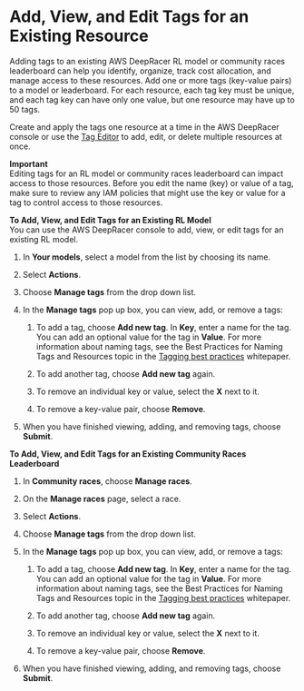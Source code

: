 # Add, View, and Edit Tags for an Existing Resource<a name="tags-exisiting"></a>

Adding tags to an existing AWS DeepRacer RL model or community races leaderboard can help you identify, organize, track cost allocation, and manage access to these resources\. Add one or more tags \(key\-value pairs\) to a model or leaderboard\. For each resource, each tag key must be unique, and each tag key can have only one value, but one resource may have up to 50 tags\.

Create and apply the tags one resource at a time in the AWS DeepRacer console or use the [Tag Editor](https://docs.aws.amazon.com/ARG/latest/userguide/tag-editor.html) to add, edit, or delete multiple resources at once\.

**Important**  
Editing tags for an RL model or community races leaderboard can impact access to those resources\. Before you edit the name \(key\) or value of a tag, make sure to review any IAM policies that might use the key or value for a tag to control access to those resources\.

**To Add, View, and Edit Tags for an Existing RL Model**  
You can use the AWS DeepRacer console to add, view, or edit tags for an existing RL model\.

1. In **Your models**, select a model from the list by choosing its name\.

1. Select **Actions**\.

1. Choose **Manage tags** from the drop down list\.

1. In the **Manage tags** pop up box, you can view, add, or remove a tags:

   1. To add a tag, choose **Add new tag**\. In **Key**, enter a name for the tag\. You can add an optional value for the tag in **Value**\. For more information about naming tags, see the Best Practices for Naming Tags and Resources topic in the [Tagging best practices](https://d1.awsstatic.com/whitepapers/aws-tagging-best-practices.pdf) whitepaper\.

   1. To add another tag, choose **Add new tag** again\.

   1. To remove an individual key or value, select the **X** next to it\.

   1. To remove a key\-value pair, choose **Remove**\.

1. When you have finished viewing, adding, and removing tags, choose **Submit**\.

**To Add, View, and Edit Tags for an Existing Community Races Leaderboard**

1. In **Community races**, choose **Manage races**\.

1. On the **Manage races** page, select a race\.

1. Select **Actions**\.

1. Choose **Manage tags** from the drop down list\.

1. In the **Manage tags** pop up box, you can view, add, or remove a tags:

   1. To add a tag, choose **Add new tag**\. In **Key**, enter a name for the tag\. You can add an optional value for the tag in **Value**\. For more information about naming tags, see the Best Practices for Naming Tags and Resources topic in the [Tagging best practices](https://d1.awsstatic.com/whitepapers/aws-tagging-best-practices.pdf) whitepaper\.

   1. To add another tag, choose **Add new tag** again\.

   1. To remove an individual key or value, select the **X** next to it\.

   1. To remove a key\-value pair, choose **Remove**\.

1. When you have finished viewing, adding, and removing tags, choose **Submit**\.